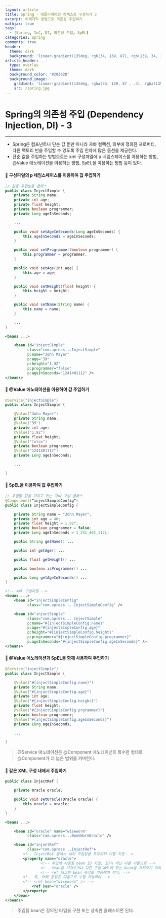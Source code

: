 ```yaml
---
layout: article
title: Spring - 애플리케이션 컨텍스트 구성하기 3
excerpt: 여러가지 방법으로 의존성 주입하기
mathjax: true
tags:
  - [Spring, IoC, DI, 의존성 주입, SpEL]
categories: Spring
comments: true
header:
  theme: dark
  background: 'linear-gradient(135deg, rgb(34, 139, 87), rgb(139, 34, 139))'
article_header:
  type: overlay
  theme: dark
  background_color: '#203028'
  background_image:
    gradient: 'linear-gradient(135deg, rgba(34, 139, 87 , .4), rgba(139, 34, 139, .4))'
    src: /spring.jpg
---
```


# Spring의 의존성 주입 (Dependency Injection, DI)  - 3

---

- Spring은 컴포넌트나 단순 값 뿐만 아니라 자바 컬렉션, 외부에 정의된 프로퍼티, 다른 팩토리 빈을 주입할 수 있도록 주입 인자에 많은 옵션을 제공한다.
- 단순 값을 주입하는 방법으로는 xml 구성파일에 p 네임스페이스를 이용하는 방법, @Value 애노테이션을 이용하는 방법, SpEL을 이용하는 방법 등이 있다.

#### 🔘 구성파일의 p 네임스페이스를 이용하여 값 주입하기

```java
// 값을 주입받을 클래스
public class InjectSimple {
	private String name;
	private int age;
	private float height;
	private boolean programmer;
	private Long ageInSeconds;

	...

	public void setAgeInSeconds(Long ageInSeconds) {
		this.ageInSeconds = ageInSeconds;
	}

	public void setProgrammer(boolean programmer) {
		this.programmer = programmer;
	}

	public void setAge(int age) {
		this.age = age;
	}

	public void setHeight(float height) {
		this.height = height;
	}

	public void setName(String name) {
		this.name = name;
	}

	...
}
```

```xml
<beans ...>

	<bean id="injectSimple"
		  class="com.apress...InjectSimple"
		  p:name="John Mayer"
		  p:age="39"
		  p:height="1.92"
		  p:programmer="false"
		  p:ageInSeconds="1241401112" />
</beans>
```


#### 🔘 @Value 애노테이션을 이용하여 값 주입하기

``` java
@Service("injectSimple")
public class InjectSimple {

	@Value("John Mayer")
	private String name;
	@Value("39")
	private int age;
	@Value("1.92")
	private float height;
	@Value("false")
	private boolean programmer;
	@Value("1241401112")
	private Long ageInSeconds;

	...

}
```


#### 🔘 SpEL을 이용하여 값 주입하기

```java
// 주입할 값을 가지고 있는 자바 구성 클래스
@Componenet(“injectSimpleConfig”)
public class InjectSimpleConfig {

	private String name = "John Mayer";
	private int age = 40;
	private float height = 1.92f;
	private boolean programmer = false;
	private Long ageInSeconds = 1_241_401_112L;

	public String getName() ...

	public int getAge() ...

	public float getHeight() ...

	public boolean isProgrammer() ...

	public Long getAgeInSeconds() ...
}
```

```xml
<!-- xml 구성파일 -->
<beans ...>
	<bean id="injectSimpleConfig"
		  class="com.apress... InjectSimpleConfig" />

	<bean id="injectSimple"
		  class="com.apress... InjectSimple"
		  p:name="#{injectSimpleConfig.name}"
		  p:age="#{injectSimpleConfig.age}"
		  p:height="#{injectSimpleConfig.height}"
		  p:programmer="#{injectSimpleConfig.programmer}"
		  p:ageInSeconds="#{injectSimpleConfig.ageInSeconds}" />
</beans>
```


#### 🔘 @Value 애노테이션과 SpEL을 함께 사용하여 주입하기

``` java
@Service("injectSimple")
public class InjectSimple {

	@Value("#{injectSimpleConfig.name}")
	private String name;
	@Value("#{injectSimpleConfig.age}")
	private int age;
	@Value("#{injectSimpleConfig.height}")
	private float height;
	@Value("#{injectSimpleConfig.prgrammer}")
	private boolean programmer;
	@Value("#{injectSimpleConfig.ageInSeconds}")
	private Long ageInSeconds;

	...

}

```


> @Service 애노테이션은 @Component 애노테이션의 특수한 형태로 @Component가 더 넓은 범위를 커버한다.

#### 🔘 같은 XML 구성 내에서 주입하기

```java
public class InjectRef {

	private Oracle oracle;

	public void setOracle(Oracle oracle) {
		this.oracle = oracle;
	}
}
```

```xml
<beans ...>

	<bean id="oracle" name="wiseworm"
		  class="com.apress...BookWormOracle" />

	<bean id="injectRef"
		  class="com.apress...InjectRef">
		<!-- InjectRef 클래스 내의 주입받을 프로퍼티 이름 지정 -->
		<property name="oracle">
                <!-- 주입에 사용될 bean ID 지정, ID가 아닌 다른 이름으로 -->
                <!-- bean을 가져오거나 다른 구성 XML에 있는 bean을 가져오기 위해서는 -->
                <!-- ref 태그의 bean 속성을 이용해야 한다. -->
		<!-- 즉, 아래 문장은 다음으로 수정 가능하다 -->
		<!-- <ref bean="wiseworm" /> -->
			<ref bean="oracle" />
		</property>
	</bean>
</beans>
```


> 주입될 bean은 정의된 타입을 구현 또는 상속한 클래스이면 된다.

